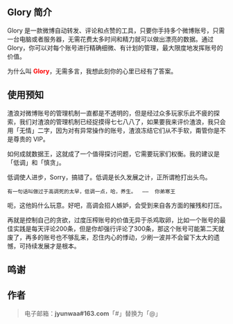 ## Glory 简介

Glory 是一款微博自动转发、评论和点赞的工具，只要你手持多个微博账号，只需一台电脑或者服务器，无需花费太多时间和精力就可以做出漂亮的数据。通过 Glory，你可以对每个账号进行精确细微、有计划的管理，最大限度地发挥账号的价值。

为什么叫 <span style="color: red; font-weight: bold;">Glory</span>，无需多言，我想此刻你的心里已经有了答案。

## 使用预知

渣浪对微博账号的管理机制一直都是不透明的，但是经过众多玩家乐此不疲的探索，我们对渣浪的管理机制已经捉摸得七七八八了，如果要我来评价渣浪，我只会用「无情」二字，因为对有异常操作的账号，渣浪冻结它们从不手软，甭管你是不是尊贵的 VIP。

如何成就数据王，这就成了一个值得探讨问题，它需要玩家们权衡。我的建议是「低调」和「慎贪」。

低调使人进步，Sorry，搞错了。低调是长久发展之计，正所谓枪打出头鸟。

```motto
有一句话叫做过于高调死的太早，低调一点，哈，养生。  ——  你弟寒王
```

呃，这他妈什么玩意。好吧，高调会招人嫉妒，会受到来自各方面的摧残和打压。

再就是控制自己的贪欲，过度压榨账号的价值无异于杀鸡取卵，比如一个账号的最佳实践是每天评论200条，但是你却强行评论了300条，那这个账号可能第二天就废了，再多的账号也不够乱来，忍住内心的悸动，少刷一波并不会留下太大的遗憾，可持续发展才是根本。


## 鸣谢


## 作者

> 电子邮箱：**jyunwaa#163.com**「#」替换为「@」